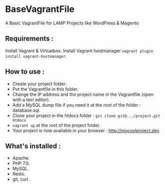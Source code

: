 # BaseVagrantFile

A Basic VagrantFile for LAMP Projects like WordPress & Magento

## Requirements :

Install Vagrant & Virtualbox.
Install Vagrant hostmanager `vagrant plugin install vagrant-hostmanager`.

## How to use :

- Create your project folder.
- Put the Vagrantfile in this folder.
- Change the IP address and the project name in the Vagrantfile (open with a text editor).
- Add a MySQL dump file if you need it at the root of the folder : database.sql.
- Clone your project in the htdocs folder : `git clone git@.../project.git htdocs`
- `vagrant up` at the root of the project folder.
- Your project is now available in your browser : http://mycoolproject.dev.

## What's installed :

- Apache.
- PHP 7.0.
- MySQL.
- Redis.
- git, curl.
